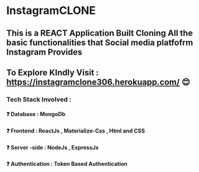# InstagramCLONE
## This  is a REACT Application Built Cloning All the basic functionalities that Social media platfofrm Instagram Provides
## To Explore KIndly Visit : https://instagramclone306.herokuapp.com/  😊
### Tech Stack Involved :
#### ❓ Database : MongoDb
#### ❓ Frontend : ReactJs , Materialize-Css , Html and CSS
#### ❓ Server -side : NodeJs , ExpressJs
#### ❓ Authentication : Token Based Authentication

